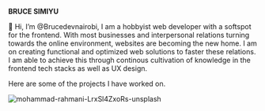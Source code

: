 **BRUCE SIMIYU**

👋 Hi, I’m @Brucedevnairobi, I am a hobbyist web developer with a softspot for the frontend.
With most businesses and interpersonal relations turning towards the online environment, websites are becoming the new home.
I am on creating functional and optimized web solutions to faster these relations.
I am able to achieve this through continous cultivation of knowledge in the frontend tech stacks as well as UX design.

Here are some of the projects I have worked on.

![mohammad-rahmani-LrxSl4ZxoRs-unsplash](https://user-images.githubusercontent.com/107496597/193744484-eb59e942-b623-43d0-b57b-06ea929a17d3.jpg)


